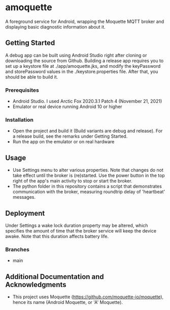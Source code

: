 # amoquette
A foreground service for Android, wrapping the Moquette MQTT broker and displaying basic diagnostic information about it.

## Getting Started

A debug app can be built using Android Studio right after cloning or downloading the source from Github.
Building a release app requires you to set up a keystore file at ./app/amoquette.jks, and modify the keyPassword and storePassword values in the ./keystore.properties file. After that, you should be able to build it.

### Prerequisites

* Android Studio. I used Arctic Fox 2020.3.1 Patch 4 (November 21, 2021)
* Emulator or real device running Android 10 or higher

### Installation

* Open the project and build it (Build variants are debug and release). For a release build, see the remarks under Getting Started.
* Run the app on the emulator or on real hardware

## Usage

* Use Settings menu to alter various properties. Note that changes do not take effect until the broker is (re)started. Use the power button in the top right of the app's main activity to stop or start the broker.
* The python folder in this repository contains a script that demonstrates communication with the broker, measuring roundtrip delay of 'heartbeat' messages.

## Deployment

Under Settings a wake lock duration property may be altered, which specifies the amount of time that the broker service will keep the device awake. Note that this duration affects battery life.

### Branches

* main

## Additional Documentation and Acknowledgments

* This project uses Moquette (https://github.com/moquette-io/moquette), hence its name (Android Moquette, or 'A' Moquette).
